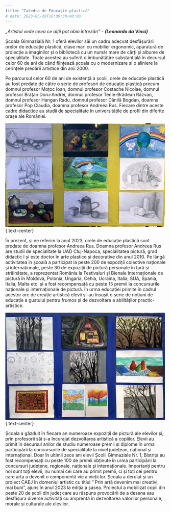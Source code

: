 ```yaml
---
title: "Catedra de Educație plastică"
# date: 2023-05-20T18:09:30+00:00
---
```




*„Artistul vede ceea ce alții pot abia întrezări”* - ***(Leonardo da Vinci)***

Școala Gimnazială Nr. 1 oferă elevilor săi un cadru adecvat desfășurării orelor de educație plastică, clase mari cu mobilier ergonomic, aparatură de proiecție a imaginilor și o bibliotecă cu un număr mare de cărți și albume de specialitate. Toate acestea au suferit o îmbunătățire substanțială în decursul celor 60 de ani de când ființează școala cu o modernizare și o aliniere la cerințele predării artistice din anii 2000.

Pe parcursul celor 60 de ani de existență  a școlii, orele de educație plastică au fost predate de către o serie de profesori  de educație plastică precum domnul  profesor Moțoc Ioan, domnul profesor Costache Nicolae, domnul profesor Brățan Doru-Andrei, domnul profesor Tenie-Brădean Răzvan, domnul profesor Hangan Radu, domnul profesor Dănilă Bogdan, doamna profesor Pop Claudia, doamna profesor Andreea Rus.
Fiecare dintre aceste cadre didactice au studii de specialitate în universitățile de profil din diferite orașe ale României.

![](plastica1.png)
{.text-center}


În prezent, și ne referim la anul 2023,  orele de educație plastică sunt predate de doamna profesor Andreea Rus. Doamna profesor Andreea Rus are studii de specialitate la UAD Cluj-Napoca, specialitatea pictură, grad didactic I și este doctor în arte plastice și decorative din anul 2010. Pe lângă activitatea în școală a participat la peste 200 de expoziții colective naționale și internaționale, peste 30 de expoziții de pictură personale în țară și străinătate, a reprezentat România la Festivaluri și Bienale Internaționale de pictură în Moldova, Polonia, Ungaria, Cehia, Ucraina, Italia, SUA, Spania, Italia, Malta etc. și a fost recompensată cu peste 15 premii la concursurile naționale și internaționale de pictură.  În urma educației primite în cadrul acestor ore de creație artistică elevii și-au însușit o serie de noțiuni de educație a gustului pentru frumos și de dezvoltare a abilităților practic- artistice. 

![](plastica2.png)
{.text-center}


Școala a găzduit în fiecare an numeroase expoziții  de pictură ale elevilor și, prin profesorii săi  s-a încurajat dezvoltarea artistică a copiilor. Elevii au primit în decursul anilor de studiu numeroase premii și diplome în urma participării la concursurile de specialitate la nivel  județean, național și internațional. Doar în ultimii zece ani elevii Școlii Gimnaziale Nr. 1, Bistrița au fost recompensați  cu peste 100 de premii obținute în urma participării la concursuri județene, regionale, naționale și internaționale. Importanți pentru noi sunt toți elevii, nu numai cei care au primit premii, ci  și toți  cei pentru care arta a devenit o componentă  vie a vieții lor. Școala a derulat și un proiect CAEJ în domeniul artistic cu titlul ” Prin artă devenim mai creativi, mai buni”, ajuns în anul 2023 la ediția a șasea. Proiectul a mobilizat copii din peste 20 de școli din județ care au răspuns provocării de a desena sau desfășura diverse activități cu amprentă în dezvoltarea valorilor personale, morale și culturale ale elevilor.